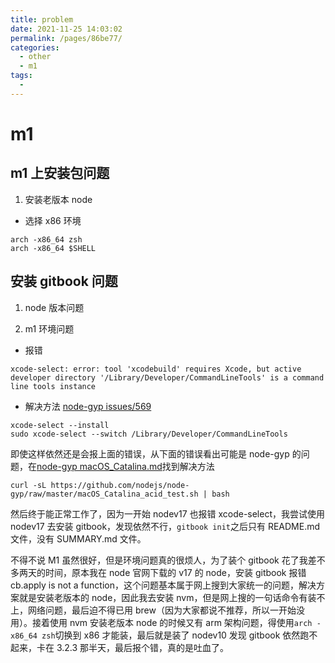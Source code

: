 ```yaml
---
title: problem
date: 2021-11-25 14:03:02
permalink: /pages/86be77/
categories:
  - other
  - m1
tags:
  - 
---
```

# m1

## m1 上安装包问题

1. 安装老版本 node

- 选择 x86 环境

```
arch -x86_64 zsh
arch -x86_64 $SHELL
```

## 安装 gitbook 问题

1. node 版本问题

2. m1 环境问题

- 报错

```
xcode-select: error: tool 'xcodebuild' requires Xcode, but active developer directory '/Library/Developer/CommandLineTools' is a command line tools instance
```

- 解决方法
  [node-gyp issues/569](https://github.com/nodejs/node-gyp/issues/569)

```
xcode-select --install
sudo xcode-select --switch /Library/Developer/CommandLineTools
```

即使这样依然还是会报上面的错误，从下面的错误看出可能是 node-gyp 的问题，在[node-gyp macOS_Catalina.md](https://github.com/nodejs/node-gyp/blob/master/macOS_Catalina.md)找到解决方法

```
curl -sL https://github.com/nodejs/node-gyp/raw/master/macOS_Catalina_acid_test.sh | bash
```

然后终于能正常工作了，因为一开始 nodev17 也报错 xcode-select，我尝试使用 nodev17 去安装 gitbook，发现依然不行，`gitbook init`之后只有 README.md 文件，没有 SUMMARY.md 文件。

不得不说 M1 虽然很好，但是环境问题真的很烦人，为了装个 gitbook 花了我差不多两天的时间，原本我在 node 官网下载的 v17 的 node，安装 gitbook 报错 cb.apply is not a function，这个问题基本属于网上搜到大家统一的问题，解决方案就是安装老版本的 node，因此我去安装 nvm，但是网上搜的一句话命令有装不上，网络问题，最后迫不得已用 brew（因为大家都说不推荐，所以一开始没用）。接着使用 nvm 安装老版本 node 的时候又有 arm 架构问题，得使用`arch -x86_64 zsh`切换到 x86 才能装，最后就是装了 nodev10 发现 gitbook 依然跑不起来，卡在 3.2.3 那半天，最后报个错，真的是吐血了。
